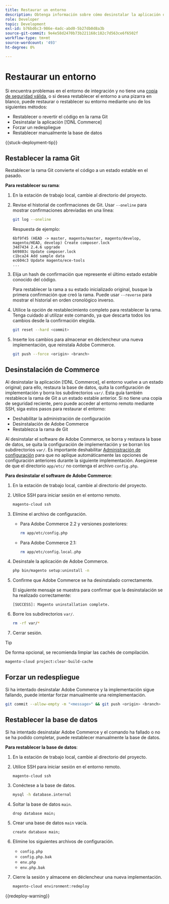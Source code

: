 ```yaml
---
title: Restaurar un entorno
description: Obtenga información sobre cómo desinstalar la aplicación de Adobe Commerce de un proyecto de infraestructura en la nube y restaurar un entorno a un estado estable.
role: Developer
topic: Development
exl-id: b76bd6c3-986e-4adc-abd0-5b27db0d8a3b
source-git-commit: 9e4e58d2470b73b221168c182c7d563ce6f6502f
workflow-type: tm+mt
source-wordcount: '493'
ht-degree: 0%

---
```


# Restaurar un entorno

Si encuentra problemas en el entorno de integración y no tiene una [copia de seguridad válida](../storage/snapshots.md), o si desea restablecer el entorno a una pizarra en blanco, puede restaurar o restablecer su entorno mediante uno de los siguientes métodos:

- Restablecer o revertir el código en la rama Git
- Desinstalar la aplicación [!DNL Commerce]
- Forzar un redespliegue
- Restablecer manualmente la base de datos

{{stuck-deployment-tip}}

## Restablecer la rama Git

Restablecer la rama Git convierte el código a un estado estable en el pasado.

**Para restablecer su rama**:

1. En la estación de trabajo local, cambie al directorio del proyecto.

1. Revise el historial de confirmaciones de Git. Usar `--oneline` para mostrar confirmaciones abreviadas en una línea:

   ```bash
   git log --oneline
   ```

   Respuesta de ejemplo:

   ```
   6bf9f45 (HEAD -> master, magento/master, magento/develop, magento/HEAD, develop) Create composer.lock
   34d7434 2.4.6 upgrade
   b69803c Update composer.lock
   c1bca24 Add sample data
   ec604c3 Update magento/ece-tools
   ...
   ```

1. Elija un hash de confirmación que represente el último estado estable conocido del código.

   Para restablecer la rama a su estado inicializado original, busque la primera confirmación que creó la rama. Puede usar `--reverse` para mostrar el historial en orden cronológico inverso.

1. Utilice la opción de restablecimiento completo para restablecer la rama. Tenga cuidado al utilizar este comando, ya que descarta todos los cambios desde la confirmación elegida.

   ```bash
   git reset --hard <commit>
   ```

1. Inserte los cambios para almacenar en déclencheur una nueva implementación, que reinstala Adobe Commerce.

   ```bash
   git push --force <origin> <branch>
   ```

## Desinstalación de Commerce

Al desinstalar la aplicación [!DNL Commerce], el entorno vuelve a un estado original; para ello, restaura la base de datos, quita la configuración de implementación y borra los subdirectorios `var/`. Esta guía también restablece la rama de Git a un estado estable anterior. Si no tiene una copia de seguridad reciente, pero puede acceder al entorno remoto mediante SSH, siga estos pasos para restaurar el entorno:

- Deshabilitar la administración de configuración
- Desinstalación de Adobe Commerce
- Restablezca la rama de Git

Al desinstalar el software de Adobe Commerce, se borra y restaura la base de datos, se quita la configuración de implementación y se borran los subdirectorios `var/`. Es importante deshabilitar [Administración de configuración](../store/store-settings.md) para que no aplique automáticamente las opciones de configuración anteriores durante la siguiente implementación. Asegúrese de que el directorio `app/etc/` no contenga el archivo `config.php`.

**Para desinstalar el software de Adobe Commerce**:

1. En la estación de trabajo local, cambie al directorio del proyecto.

1. Utilice SSH para iniciar sesión en el entorno remoto.

   ```bash
   magento-cloud ssh
   ```

1. Elimine el archivo de configuración.
   - Para Adobe Commerce 2.2 y versiones posteriores:

     ```bash
     rm app/etc/config.php
     ```

   - Para Adobe Commerce 2.1:

     ```bash
     rm app/etc/config.local.php
     ```

1. Desinstale la aplicación de Adobe Commerce.

   ```bash
   php bin/magento setup:uninstall -n
   ```

1. Confirme que Adobe Commerce se ha desinstalado correctamente.

   El siguiente mensaje se muestra para confirmar que la desinstalación se ha realizado correctamente:

   ```
   [SUCCESS]: Magento uninstallation complete.
   ```

1. Borre los subdirectorios `var/`.

   ```bash
   rm -rf var/*
   ```

1. Cerrar sesión.

>[!TIP]
>
>De forma opcional, se recomienda limpiar las cachés de compilación.
>
>```bash
>magento-cloud project:clear-build-cache
>```

## Forzar un redespliegue

Si ha intentado desinstalar Adobe Commerce y la implementación sigue fallando, puede intentar forzar manualmente una reimplementación.

```bash
git commit --allow-empty -m "<message>" && git push <origin> <branch>
```

## Restablecer la base de datos

Si ha intentado desinstalar Adobe Commerce y el comando ha fallado o no se ha podido completar, puede restablecer manualmente la base de datos.

**Para restablecer la base de datos**:

1. En la estación de trabajo local, cambie al directorio del proyecto.

1. Utilice SSH para iniciar sesión en el entorno remoto.

   ```bash
   magento-cloud ssh
   ```

1. Conéctese a la base de datos.

   ```bash
   mysql -h database.internal
   ```

1. Soltar la base de datos `main`.

   ```shell
   drop database main;
   ```

1. Crear una base de datos `main` vacía.

   ```shell
   create database main;
   ```

1. Elimine los siguientes archivos de configuración.

   - `config.php`
   - `config.php.bak`
   - `env.php`
   - `env.php.bak`

1. Cierre la sesión y almacene en déclencheur una nueva implementación.

   ```bash
   magento-cloud environment:redeploy
   ```

{{redeploy-warning}}

